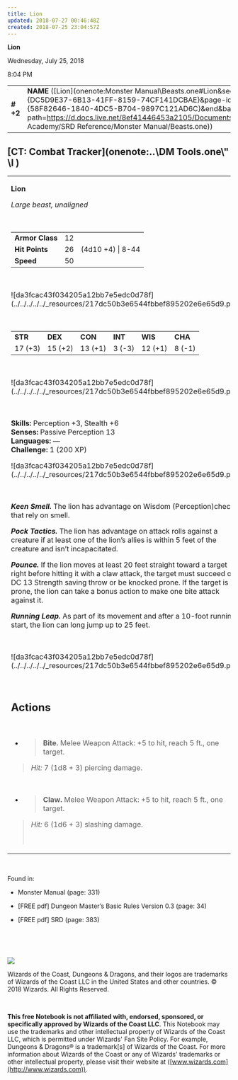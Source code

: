 ```yaml
---
title: Lion
updated: 2018-07-27 00:46:48Z
created: 2018-07-25 23:04:57Z
---
```


**Lion**

Wednesday, July 25, 2018

8:04 PM

|           |                                                                                                                                                                                                                                                                                        |        |        |        |     |       |        |
|-----------|----------------------------------------------------------------------------------------------------------------------------------------------------------------------------------------------------------------------------------------------------------------------------------------|--------|--------|--------|-----|-------|--------|
| **\# +2** | **NAME** ([Lion](onenote:Monster Manual\\Beasts.one#Lion&section-id={DC5D9E37-6B13-41FF-8159-74CF141DCBAE}&page-id={58F82646-1840-4DC5-B704-9897C121AD6C}&end&base-path=https://d.docs.live.net/8ef41446453a2105/Documents/Adventure Academy/SRD Reference/Monster Manual/Beasts.one)) | **12** | **26** | **26** | \-  | Notes | 200 XP |

## [CT: Combat Tracker](onenote:..\\DM Tools.one\\" \l )

<table><tbody><tr class="odd"><td><p><strong>Lion</strong></p><p><em>Large beast, unaligned</em></p><p> </p><table><tbody><tr class="odd"><td><strong>Armor Class</strong></td><td>12</td><td> </td></tr><tr class="even"><td><strong>Hit Points</strong></td><td>26</td><td>(4d10 +4) | 8-44</td></tr><tr class="odd"><td><strong>Speed</strong></td><td>50</td><td> </td></tr></tbody></table><p> </p><p>![da3fcac43f034205a12bb7e5edc0d78f](../../../../../_resources/217dc50b3e6544fbbef895202e6e65d9.png)</p><p> </p><table><tbody><tr class="odd"><td><strong>STR</strong></td><td><strong>DEX</strong></td><td><strong>CON</strong></td><td><strong>INT</strong></td><td><strong>WIS</strong></td><td><strong>CHA</strong></td></tr><tr class="even"><td>17 (+3)</td><td>15 (+2)</td><td>13 (+1)</td><td>3 (-3)</td><td>12 (+1)</td><td>8 (-1)</td></tr></tbody></table><p> </p><p>![da3fcac43f034205a12bb7e5edc0d78f](../../../../../_resources/217dc50b3e6544fbbef895202e6e65d9.png)</p><p> </p><p><strong>Skills:</strong> Perception +3, Stealth +6<br />
<strong>Senses:</strong> Passive Perception 13<br />
<strong>Languages:</strong> —<br />
<strong>Challenge:</strong> 1 (200 XP)</p><p>![da3fcac43f034205a12bb7e5edc0d78f](../../../../../_resources/217dc50b3e6544fbbef895202e6e65d9.png)</p><p> </p><p><em><strong>Keen Smell.</strong></em> The lion has advantage on Wisdom (Perception)checks that rely on smell.</p><p><em><strong>Pock Tactics.</strong></em> The lion has advantage on attack rolls against a creature if at least one of the lion’s allies is within 5 feet of the creature and isn’t incapacitated.</p><p><em><strong>Pounce.</strong></em> If the lion moves at least 20 feet straight toward a target right before hitting it with a claw attack, the target must succeed on a DC 13 Strength saving throw or be knocked prone. If the target is prone, the lion can take a bonus action to make one bite attack against it.</p><p><em><strong>Running Leap.</strong></em> As part of its movement and after a 10-foot running start, the lion can long jump up to 25 feet.</p><p> </p><p>![da3fcac43f034205a12bb7e5edc0d78f](../../../../../_resources/217dc50b3e6544fbbef895202e6e65d9.png)</p><p> </p><h2 id="actions"><strong>Actions</strong></h2><p> </p><ul><li><blockquote><p><strong>Bite.</strong> Melee Weapon Attack: +5 to hit, reach 5 ft., one target.</p></blockquote></li></ul><blockquote><p><em>Hit:</em> 7 (1d8 + 3) piercing damage.</p></blockquote><p> </p><ul><li><blockquote><p><strong>Claw.</strong> Melee Weapon Attack: +5 to hit, reach 5 ft., one target.</p></blockquote></li></ul><blockquote><p><em>Hit:</em> 6 (1d6 + 3) slashing damage.</p><p> </p></blockquote></td></tr></tbody></table>

 

Found in:

-   Monster Manual (page: 331)

-   \[FREE pdf\] Dungeon Master’s Basic Rules Version 0.3 (page: 34)

-   \[FREE pdf\] SRD (page: 383)

 

 

![](tmp\media\image2.png)

Wizards of the Coast, Dungeons & Dragons, and their logos are trademarks of Wizards of the Coast LLC in the United States and other countries. © 2018 Wizards. All Rights Reserved.

 

**This free Notebook is not affiliated with, endorsed, sponsored, or specifically approved by Wizards of the Coast LLC**. This Notebook may use the trademarks and other intellectual property of Wizards of the Coast LLC, which is permitted under Wizards' Fan Site Policy. For example, Dungeons & Dragons® is a trademark\[s\] of Wizards of the Coast. For more information about Wizards of the Coast or any of Wizards' trademarks or other intellectual property, please visit their website at ([www.wizards.com](http://www.wizards.com)).
